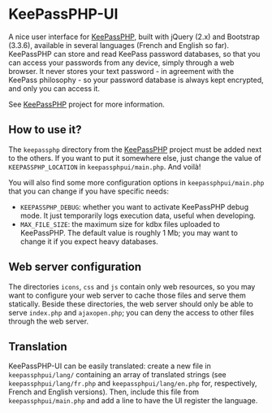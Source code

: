 KeePassPHP-UI
=============

A nice user interface for [KeePassPHP](//github.com/shkdee/KeePassPHP), built with jQuery (2.x) and Bootstrap (3.3.6), available in several languages (French and English so far). KeePassPHP can store and read KeePass password databases, so that you can access your passwords from any device, simply through a web browser. It never stores your text password - in agreement with the KeePass philosophy - so your password database is always kept encrypted, and only you can access it.

See [KeePassPHP](//github.com/shkdee/KeePassPHP) project for more information.


How to use it?
-------------------

The `keepassphp` directory from the [KeePassPHP](//github.com/shkdee/KeePassPHP) project must be added next to the others. If you want to put it somewhere else, just change the value of `KEEPASSPHP_LOCATION` in `keepassphpui/main.php`. And voilà!

You will also find some more configuration options in `keepassphpui/main.php` that you can change if you have specific needs:
* `KEEPASSPHP_DEBUG`: whether you want to activate KeePassPHP debug mode. It just temporarily logs execution data, useful when developing.
* `MAX_FILE_SIZE`: the maximum size for kdbx files uploaded to KeePassPHP. The default value is roughly 1 Mb; you may want to change it if you expect heavy databases.


Web server configuration
-------------------

The directories `icons`, `css` and `js` contain only web resources, so you may want to configure your web server to cache those files and serve them statically. Beside these directories, the web server should only be able to serve `index.php` and `ajaxopen.php`; you can deny the access to other files through the web server.


Translation
-------------------

KeePassPHP-UI can be easily translated: create a new file in `keepassphpui/lang/` containing an array of translated strings (see `keepassphpui/lang/fr.php` and `keepassphpui/lang/en.php` for, respectively, French and English versions). Then, include this file from `keepassphpui/main.php` and add a line to have the UI register the language.
